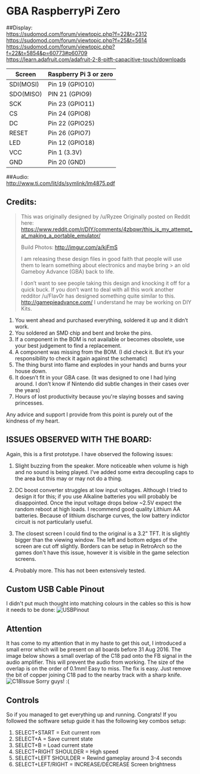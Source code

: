 # GBA RaspberryPi Zero  

##Display:  
https://sudomod.com/forum/viewtopic.php?f=22&t=2312  
https://sudomod.com/forum/viewtopic.php?f=25&t=5614  
https://sudomod.com/forum/viewtopic.php?f=22&t=5854&p=60773#p60709  
https://learn.adafruit.com/adafruit-2-8-pitft-capacitive-touch/downloads  

Screen | Raspberry Pi 3 or zero 
------------ | -------------
SDI(MOSI) | Pin 19 (GPIO10) 
SDO(MISO) | PIN 21 (GPIO9) 
SCK | Pin 23 (GPIO11) 
CS | Pin 24 (GPIO8) 
DC | Pin 22 (GPIO25) 
RESET | Pin 26 (GPIO7) 
LED | Pin 12 (GPIO18) 
VCC | Pin 1 (3.3V) 
GND | Pin 20 (GND) 

##Audio:  
http://www.ti.com/lit/ds/symlink/lm4875.pdf  


## Credits:  
> This was originally designed by /u/Ryzee
> Originally posted on Reddit here:
> https://www.reddit.com/r/DIY/comments/4zbqwr/this_is_my_attempt_at_making_a_portable_emulator/
> 
> Build Photos:
> http://imgur.com/a/kjFmS
> 
> I am releasing these design files in good faith that people will use them to learn something about electronics and maybe bring > an old Gameboy Advance (GBA) back to life.
> 
> I don’t want to see people taking this design and knocking it off for a quick buck.
> If you don’t want to deal with all this work another redditor /u/Flav0r has designed something quite similar to this. http://gamepieadvance.com/ I understand he may be working on DIY Kits.


1.	You went ahead and purchased everything, soldered it up and it didn’t work.
2.	You soldered an SMD chip and bent and broke the pins.
3.	If a component in the BOM is not available or becomes obsolete, use your best judgement to find a replacement.
4.	A component was missing from the BOM. (I did check it. But it’s your responsibility to check it again against the schematic)
5.	The thing burst into flame and explodes in your hands and burns your house down.
6.	It doesn’t fit in your GBA case. (It was designed to one I had lying around. I don’t know if Nintendo did subtle changes in their cases over the years)
7.	Hours of lost productivity because you're slaying bosses and saving princesses.

Any advice and support I provide from this point is purely out of the kindness of my heart.

## ISSUES OBSERVED WITH THE BOARD:
Again, this is a first prototype. I have observed the following issues:

1. Slight buzzing from the speaker. More noticeable when volume is high and no sound is being played. I’ve added some extra decoupling caps to the area but this may or may not do a thing.

2. DC boost converter struggles at low input voltages. Although I tried to design it for this; if you use Alkaline batteries you will probably be disappointed. Once the input voltage drops below ~2.5V expect the random reboot at high loads. I recommend good quality Lithium AA batteries. Because of lithium discharge curves, the low battery indictor circuit is not particularly useful.

3. The closest screen I could find to the original is a 3.2" TFT. It is slightly bigger than the viewing window. The left and bottom edges of the screen are cut off slightly. Borders can be setup in RetroArch so the games don't have this issue, however it is visible in the game selection screens.

4. Probably more. This has not been extensively tested.


## Custom USB Cable Pinout
I didn't put much thought into matching colours in the cables so this is how it needs to be done:
![USBPinout](http://i.imgur.com/4zOI3wa.png)

## Attention
It has come to my attention that in my haste to get this out, I introduced a small error which will be present on all boards before 31 Aug 2016.
The image below shows a small overlap of the C18 pad onto the FB signal in the audio amplifier. This will prevent the audio from working. The size of the overlap is on the order of 0.1mm! Easy to miss. The fix is easy. Just remove the bit of copper joining C18 pad to the nearby track with a sharp knife.
![C18Issue](http://i.imgur.com/AugXbtf.png)
Sorry guys! :(

## Controls
So if you managed to get everything up and running. Congrats! If you followed the software setup guide it has the following key combos setup:

1. SELECT+START = Exit current rom
2. SELECT+A = Save current state
3. SELECT+B = Load current state
4. SELECT+RIGHT SHOULDER = High speed
5. SELECT+LEFT SHOULDER = Rewind gameplay around 3-4 seconds
6. SELECT+LEFT/RIGHT = INCREASE/DECREASE Screen brightness

